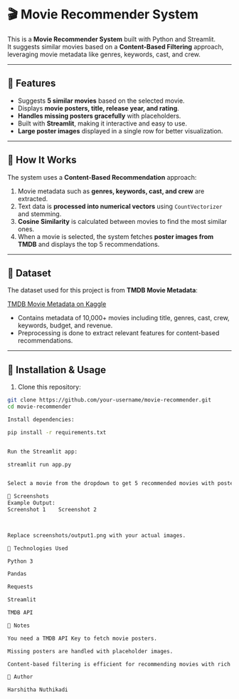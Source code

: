 # 🎬 Movie Recommender System

This is a **Movie Recommender System** built with Python and Streamlit.  
It suggests similar movies based on a **Content-Based Filtering** approach, leveraging movie metadata like genres, keywords, cast, and crew.

---

## 🔹 Features

- Suggests **5 similar movies** based on the selected movie.  
- Displays **movie posters, title, release year, and rating**.  
- **Handles missing posters gracefully** with placeholders.  
- Built with **Streamlit**, making it interactive and easy to use.  
- **Large poster images** displayed in a single row for better visualization.  

---

## 🔹 How It Works

The system uses a **Content-Based Recommendation** approach:  

1. Movie metadata such as **genres, keywords, cast, and crew** are extracted.  
2. Text data is **processed into numerical vectors** using `CountVectorizer` and stemming.  
3. **Cosine Similarity** is calculated between movies to find the most similar ones.  
4. When a movie is selected, the system fetches **poster images from TMDB** and displays the top 5 recommendations.

---

## 🔹 Dataset

The dataset used for this project is from **TMDB Movie Metadata**:

[TMDB Movie Metadata on Kaggle](https://www.kaggle.com/datasets/tmdb/tmdb-movie-metadata)

- Contains metadata of 10,000+ movies including title, genres, cast, crew, keywords, budget, and revenue.  
- Preprocessing is done to extract relevant features for content-based recommendations.

---

## 🔹 Installation & Usage

1. Clone this repository:

```bash
git clone https://github.com/your-username/movie-recommender.git
cd movie-recommender

Install dependencies:

pip install -r requirements.txt


Run the Streamlit app:

streamlit run app.py


Select a movie from the dropdown to get 5 recommended movies with posters, release year, and rating.

🔹 Screenshots
Example Output:
Screenshot 1	Screenshot 2

	

Replace screenshots/output1.png with your actual images.

🔹 Technologies Used

Python 3

Pandas

Requests

Streamlit

TMDB API

🔹 Notes

You need a TMDB API Key to fetch movie posters.

Missing posters are handled with placeholder images.

Content-based filtering is efficient for recommending movies with rich metadata.

🔹 Author

Harshitha Nuthikadi
